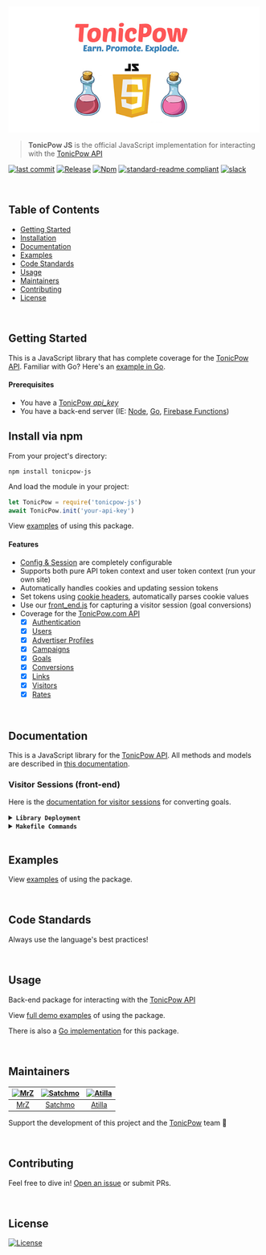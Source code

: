<img src=".github/IMAGES/tonicpow-js.png" height="250" alt="TonicPow JS">

> **TonicPow JS** is the official JavaScript implementation for interacting with the [TonicPow API](https://docs.tonicpow.com)

[![last commit](https://img.shields.io/github/last-commit/tonicpow/tonicpow-js.svg?style=flat)](https://github.com/tonicpow/tonicpow-js/commits/master)
[![Release](https://img.shields.io/github/release-pre/tonicpow/tonicpow-js.svg?style=flat)](https://github.com/tonicpow/tonicpow-js/releases)
[![Npm](https://img.shields.io/npm/v/tonicpow-js?style=flat)](https://www.npmjs.com/package/tonicpow-js)
[![standard-readme compliant](https://img.shields.io/badge/standard--readme-OK-green.svg?style=flat)](https://github.com/RichardLitt/standard-readme)
[![slack](https://img.shields.io/badge/slack-tonicpow-orange.svg?style=flat)](https://atlantistic.slack.com/app_redirect?channel=tonicpow)

<br/>

## Table of Contents
- [Getting Started](#getting-started)
- [Installation](#install-via-npm)
- [Documentation](#documentation)
- [Examples](#examples)
- [Code Standards](#code-standards)
- [Usage](#usage)
- [Maintainers](#maintainers)
- [Contributing](#contributing)
- [License](#license)

<br/>

## Getting Started
This is a JavaScript library that has complete coverage for the [TonicPow API](https://docs.tonicpow.com).
Familiar with Go? Here's an [example in Go](https://github.com/tonicpow/go-tonicpow).

#### Prerequisites
- You have a [TonicPow _api_key_](https://docs.tonicpow.com)
- You have a back-end server (IE: [Node](https://nodejs.org/en/), [Go](https://golang.org/), [Firebase Functions](https://firebase.google.com/docs/functions))

## Install via npm
From your project's directory:
```shell script
npm install tonicpow-js
``` 

And load the module in your project:
```javascript 
let TonicPow = require('tonicpow-js')
await TonicPow.init('your-api-key')
``` 

View [examples](examples/examples.js) of using this package.
 
#### Features
- [Config & Session](lib/api.js) are completely configurable
- Supports both pure API token context and user token context (run your own site)
- Automatically handles cookies and updating session tokens
- Set tokens using [cookie headers](examples/examples.js), automatically parses cookie values
- Use our [front_end.js](front_end.md) for capturing a visitor session (goal conversions)
- Coverage for the [TonicPow.com API](https://docs.tonicpow.com/)
    - [x] [Authentication](https://docs.tonicpow.com/#632ed94a-3afd-4323-af91-bdf307a399d2)
    - [x] [Users](https://docs.tonicpow.com/#50b3c130-7254-4a05-b312-b14647736e38)
    - [x] [Advertiser Profiles](https://docs.tonicpow.com/#2f9ec542-0f88-4671-b47c-d0ee390af5ea)
    - [x] [Campaigns](https://docs.tonicpow.com/#5aca2fc7-b3c8-445b-aa88-f62a681f8e0c)
    - [x] [Goals](https://docs.tonicpow.com/#316b77ab-4900-4f3d-96a7-e67c00af10ca)
    - [x] [Conversions](https://docs.tonicpow.com/#75c837d5-3336-4d87-a686-d80c6f8938b9)
    - [x] [Links](https://docs.tonicpow.com/#ee74c3ce-b4df-4d57-abf2-ccf3a80e4e1e)
    - [x] [Visitors](https://docs.tonicpow.com/#d0d9055a-0c92-4f55-a370-762d44acf801)
    - [x] [Rates](https://docs.tonicpow.com/#fb00736e-61b9-4ec9-acaf-e3f9bb046c89)

<br/>

## Documentation
This is a JavaScript library for the [TonicPow API](https://docs.tonicpow.com). All methods and models are described in [this documentation](https://docs.tonicpow.com).

### Visitor Sessions (front-end)
Here is the [documentation for visitor sessions](front_end.md) for converting goals.

<details>
<summary><strong><code>Library Deployment</code></strong></summary>
<br/>

[goreleaser](https://github.com/goreleaser/goreleaser) for easy binary or library deployment to Github and can be installed via: `brew install goreleaser`.

The [.goreleaser.yml](.goreleaser.yml) file is used to configure [goreleaser](https://github.com/goreleaser/goreleaser).

Use `make release-snap` to create a snapshot version of the release, and finally `make release` to ship to production.
</details>

<details>
<summary><strong><code>Makefile Commands</code></strong></summary>
<br/>

View all `makefile` commands
```shell script
make help
```

List of all current commands:
```text
audit                Checks for vulnerabilities in dependencies
clean                Remove previous builds and any test cache data
help                 Show this help message
install              Installs the dependencies for the packge
lint                 Runs the standard-js lint tool
outdated             Checks for outdated packages via npm
publish              Will publish the version to npm
release              Full production release (creates release in Github)
release-snap         Test the full release (build binaries)
release-test         Full production test release (everything except deploy)
replace-version      Replaces the version in HTML/JS (pre-deploy)
tag                  Generate a new tag and push (tag version=0.0.0)
tag-remove           Remove a tag if found (tag-remove version=0.0.0)
tag-update           Update an existing tag to current commit (tag-update version=0.0.0)
test                 Will run unit tests
```
</details>

<br/>

## Examples
View [examples](examples/examples.js) of using the package.

<br/>

## Code Standards
Always use the language's best practices!

<br/>

## Usage
Back-end package for interacting with the [TonicPow API](https://docs.tonicpow.com)

View [full demo examples](examples/examples.js) of using the package.

There is also a [Go implementation](https://github.com/tonicpow/go-tonicpow) for this package.

<br/>

## Maintainers
| [<img src="https://github.com/mrz1836.png" height="50" alt="MrZ" />](https://github.com/mrz1836) | [<img src="https://github.com/rohenaz.png" height="50" alt="Satchmo" />](https://github.com/rohenaz) | [<img src="https://github.com/attilaaf.png" height="50" alt="Atilla" />](https://github.com/attilaaf) |
|:---:|:---:|:---:|
| [MrZ](https://github.com/mrz1836) | [Satchmo](https://github.com/rohenaz) | [Atilla](https://github.com/attilaaf) |
                                                                                                                                                           
Support the development of this project and the [TonicPow](https://tonicpow.com/) team 🙏

<br/>

## Contributing
Feel free to dive in! [Open an issue](https://github.com/tonicpow/tonicpow-js/issues/new) or submit PRs.

<br/>

## License
[![License](https://img.shields.io/badge/license-Open%20BSV-brightgreen.svg?style=flat)](/LICENSE)
